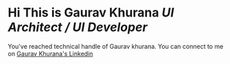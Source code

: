 # Hi This is Gaurav Khurana *UI Architect / UI Developer* 

You've reached technical handle of Gaurav khurana.
You can connect to me on [Gaurav Khurana's Linkedin](https://www.linkedin.com/in/gaurav-khurana-6ba92b15/)
